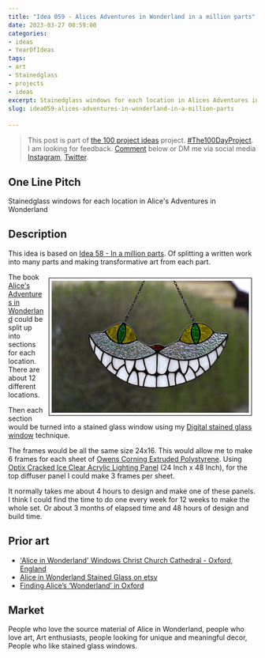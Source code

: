 ```yaml
---
title: "Idea 059 - Alices Adventures in Wonderland in a million parts"
date: 2023-03-27 00:59:00
categories:
- ideas
- YearOfIdeas
tags:
- art
- Stainedglass
- projects
- ideas
excerpt: Stainedglass windows for each location in Alices Adventures in Wonderland
slug: idea059-alices-adventures-in-wonderland-in-a-million-parts

---
```


> This post is part of [the 100 project ideas](/projects/2023-100-ideas/) project. [#The100DayProject](https://www.the100dayproject.org/). I am looking for feedback. <a href='#utterances-comments'>Comment</a> below or DM me via social media <a href="https://instagram.com/funvill" rel="nofollow noopener noreferrer"><i class="fab fa-fw fa-instagram" aria-hidden="true"></i><span class="label">Instagram</span></a>, <a href="https://twitter.com/funvill" rel="nofollow noopener noreferrer"><i class="fab fa-fw fa-twitter" aria-hidden="true"></i><span class="label">Twitter</span></a>.

## One Line Pitch

Stainedglass windows for each location in Alice's Adventures in Wonderland

## Description

This idea is based on [Idea 58 - In a million parts](/idea058-a-quotable-book-in-a-million-parts/). Of splitting a written work into many parts and making transformative art from each part.

<img src="/public/uploads/2023/cheshire-cat-stained-glass.png" alt="cheshire-cat-stained-glass" style="float: right; margin: 10px; border: 1px solid black; padding: 5px"/>The book [Alice's Adventures in Wonderland](https://www.goodreads.com/book/show/24213.Alice_s_Adventures_in_Wonderland_Through_the_Looking_Glass) could be split up into sections for each location. There are about 12 different locations.

Then each section would be turned into a stained glass window using my [Digital stained glass window](https://blog.abluestar.com/projects/2018-stained-glass-window/) technique.

The frames would be all the same size 24x16. This would allow me to make 6 frames for each sheet of [Owens Corning Extruded Polystyrene](https://www.homedepot.ca/product/owens-corning-foamular-c-200-extruded-polystyrene-rigid-insulation-24-inch-x-96-inch-x-1-inch-butt-edge/1000155116). Using [Optix Cracked Ice Clear Acrylic Lighting
Panel](https://www.homedepot.ca/product/optix-cracked-ice-clear-acrylic-lighting-panel-23-75-inch-x-47-75-inch/1000143373) (24 Inch x 48 Inch), for the top diffuser panel I could make 3 frames per sheet.

It normally takes me about 4 hours to design and make one of these panels. I think I could find the time to do one every week for 12 weeks to make the whole set. Or about 3 months of elapsed time and 48 hours of design and build time.

## Prior art

- ['Alice in Wonderland' Windows Christ Church Cathedral - Oxford, England](https://www.atlasobscura.com/places/christchurch-cathedrals-alice-in-wonderland-windows)
- [Alice in Wonderland Stained Glass on etsy](https://www.etsy.com/market/alice_in_wonderland_stained_glass)
- [Finding Alice’s ‘Wonderland’ in Oxford](https://www.nytimes.com/2015/11/15/travel/alice-in-wonderland-oxford-lewis-carroll.html)

## Market

People who love the source material of Alice in Wonderland, people who love art, Art enthusiasts, people looking for unique and meaningful decor, People who like stained glass windows.
